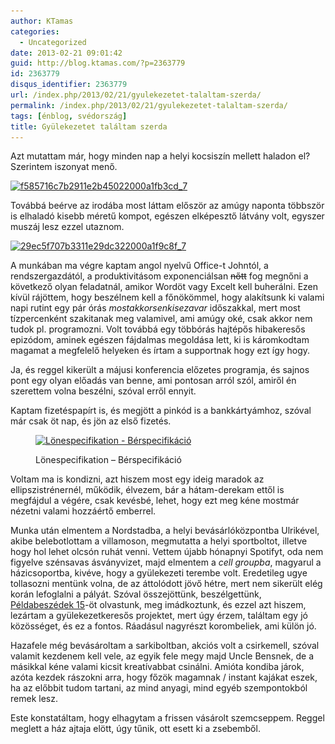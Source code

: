 ```yaml
---
author: KTamas
categories:
  - Uncategorized
date: 2013-02-21 09:01:42
guid: http://blog.ktamas.com/?p=2363779
id: 2363779
disqus_identifier: 2363779
url: /index.php/2013/02/21/gyulekezetet-talaltam-szerda/
permalink: /index.php/2013/02/21/gyulekezetet-talaltam-szerda/
tags: [énblog, svédország]
title: Gyülekezetet találtam szerda
---
```


Azt mutattam már, hogy minden nap a helyi kocsiszín mellett haladon el? Szerintem iszonyat menő.

[<img class="aligncenter size-full wp-image-2363788" alt="f585716c7b2911e2b45022000a1fb3cd_7" src="/wp-content/uploads/2013/02/f585716c7b2911e2b45022000a1fb3cd_7.jpg" width="612" height="612" srcset="/wp-content/uploads/2013/02/f585716c7b2911e2b45022000a1fb3cd_7.jpg 612w, /wp-content/uploads/2013/02/f585716c7b2911e2b45022000a1fb3cd_7-150x150.jpg 150w, /wp-content/uploads/2013/02/f585716c7b2911e2b45022000a1fb3cd_7-300x300.jpg 300w" sizes="(max-width: 612px) 100vw, 612px" />](/wp-content/uploads/2013/02/f585716c7b2911e2b45022000a1fb3cd_7.jpg)

Továbbá beérve az irodába most láttam először az amúgy naponta többször is elhaladó kisebb méretű kompot, egészen elképesztő látvány volt, egyszer muszáj lesz ezzel utaznom.

[<img class="aligncenter size-full wp-image-2363789" alt="29ec5f707b3311e29dc322000a1f9c8f_7" src="/wp-content/uploads/2013/02/29ec5f707b3311e29dc322000a1f9c8f_7.jpg" width="612" height="612" srcset="/wp-content/uploads/2013/02/29ec5f707b3311e29dc322000a1f9c8f_7.jpg 612w, /wp-content/uploads/2013/02/29ec5f707b3311e29dc322000a1f9c8f_7-150x150.jpg 150w, /wp-content/uploads/2013/02/29ec5f707b3311e29dc322000a1f9c8f_7-300x300.jpg 300w" sizes="(max-width: 612px) 100vw, 612px" />](/wp-content/uploads/2013/02/29ec5f707b3311e29dc322000a1f9c8f_7.jpg)

A munkában ma végre kaptam angol nyelvű Office-t Johntól, a rendszergazdától, a produktivitásom exponenciálsan <del>nőtt</del> fog megnőni a következő olyan feladatnál, amikor Wordöt vagy Excelt kell buherálni. Ezen kívül rájöttem, hogy beszélnem kell a főnökömmel, hogy alakítsunk ki valami napi rutint egy pár órás _mostakkorsenkisezavar_ időszakkal, mert most tízpercenként szakitanak meg valamivel, ami amúgy oké, csak akkor nem tudok pl. programozni. Volt továbbá egy többórás hajtépős hibakeresős epizódom, aminek egészen fájdalmas megoldása lett, ki is káromkodtam magamat a megfelelő helyeken és írtam a supportnak hogy ezt így hogy.

Ja, és reggel kikerült a májusi konferencia előzetes programja, és sajnos pont egy olyan előadás van benne, ami pontosan arról szól, amiről én szerettem volna beszélni, szóval erről ennyit.

Kaptam fizetéspapírt is, és megjött a pinkód is a bankkártyámhoz, szóval már csak öt nap, és jön az első fizetés.<figure id="attachment_2363787" style="width: 612px" class="wp-caption aligncenter">

[<img class="size-full wp-image-2363787" alt="Lönespecifikation - Bérspecifikáció" src="/wp-content/uploads/2013/02/a5e8a5d47b6f11e2a86422000a1f9839_7.jpg" width="612" height="612" srcset="/wp-content/uploads/2013/02/a5e8a5d47b6f11e2a86422000a1f9839_7.jpg 612w, /wp-content/uploads/2013/02/a5e8a5d47b6f11e2a86422000a1f9839_7-150x150.jpg 150w, /wp-content/uploads/2013/02/a5e8a5d47b6f11e2a86422000a1f9839_7-300x300.jpg 300w" sizes="(max-width: 612px) 100vw, 612px" />](/wp-content/uploads/2013/02/a5e8a5d47b6f11e2a86422000a1f9839_7.jpg)<figcaption class="wp-caption-text">Lönespecifikation &#8211; Bérspecifikáció</figcaption></figure> 

Voltam ma is kondizni, azt hiszem most egy ideig maradok az ellipszistrénernél, működik, élvezem, bár a hátam-derekam ettől is megfájdul a végére, csak kevésbé, lehet, hogy ezt meg kéne mostmár nézetni valami hozzáértő emberrel.

Munka után elmentem a Nordstadba, a helyi bevásárlóközpontba Ulrikével, akibe belebotlottam a villamoson, megmutatta a helyi sportboltot, illetve hogy hol lehet olcsón ruhát venni. Vettem újabb hónapnyi Spotifyt, oda nem figyelve szénsavas ásványvizet, majd elmentem a _cell groupba_, magyarul a házicsoportba, kivéve, hogy a gyülekezeti terembe volt. Eredetileg ugye tollasozni mentünk volna, de az áttolódott jövő hétre, mert nem sikerült elég korán lefoglalni a pályát. Szóval összejöttünk, beszélgettünk, [Példabeszédek 15](http://bibliaolvaso.hu/ujforditas/peld/15)-öt olvastunk, meg imádkoztunk, és ezzel azt hiszem, lezártam a gyülekezetkeresős projektet, mert úgy érzem, találtam egy jó közösséget, és ez a fontos. Ráadásul nagyrészt korombeliek, ami külön jó.

Hazafele még bevásároltam a sarkiboltban, akciós volt a csirkemell, szóval valamit kezdenem kell vele, az egyik fele megy majd Uncle Bensnek, de a másikkal kéne valami kicsit kreatívabbat csinálni. Amióta kondiba járok, azóta kezdek rászokni arra, hogy főzök magamnak / instant kajákat eszek, ha az előbbit tudom tartani, az mind anyagi, mind egyéb szempontokból remek lesz.

Este konstatáltam, hogy elhagytam a frissen vásárolt szemcseppem. Reggel meglett a ház ajtaja elött, úgy tűnik, ott esett ki a zsebemből.
